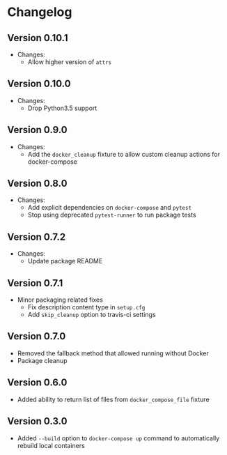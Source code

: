 # Changelog

## Version 0.10.1
- Changes:
	- Allow higher version of `attrs`

## Version 0.10.0
- Changes:
	- Drop Python3.5 support

## Version 0.9.0
- Changes:
	- Add the `docker_cleanup` fixture to allow custom cleanup actions for
	docker-compose

## Version 0.8.0
- Changes:
	- Add explicit dependencies on `docker-compose` and `pytest`
	- Stop using deprecated `pytest-runner` to run package tests

## Version 0.7.2
- Changes:
	- Update package README

## Version 0.7.1
- Minor packaging related fixes
	- Fix description content type in `setup.cfg`
	- Add `skip_cleanup` option to travis-ci settings

## Version 0.7.0
- Removed the fallback method that allowed running without Docker
- Package cleanup

## Version 0.6.0
- Added ability to return list of files from `docker_compose_file` fixture

## Version 0.3.0
- Added `--build` option to `docker-compose up` command to automatically
  rebuild local containers
